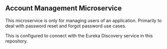 ## Account Management Microservice

This microservice is only for managing users of an application. Primarily to deal 
with password reset and forgot password use cases. 

This is configured to connect with the Eureka Discovery service in this repository.